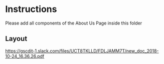 # Instructions
Please add all components of the About Us Page inside this folder

## Layout
https://gscdit-1.slack.com/files/UCT8TKLLD/FDLJAMM7T/new_doc_2018-10-24_16.36.26.pdf
